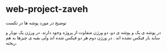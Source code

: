 # web-project-zaveh
توضیح در مورد پوشه ها در تکست

در پوشه ی یک و پوشه ی دو، دو ورژن متفاوت از پروژه وجود دارند. در ورژن یک نوبار و ساید بار فیکس نشده اند . در ورژن دوم هر دو فیکس شده اند ولی بقیه ی چیزها به هم ریخته.
